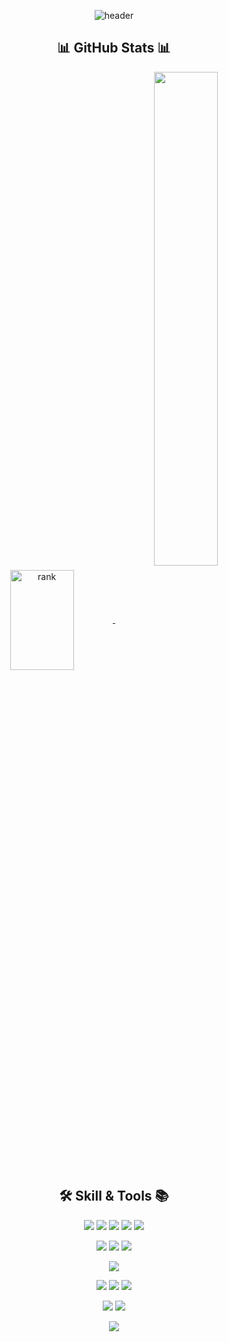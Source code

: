 

<!--
**JaeYooooon/JaeYooooon** is a ✨ _special_ ✨ repository because its `README.md` (this file) appears on your GitHub profile.
Here are some ideas to get you started:
[![Top Langs](https://github-readme-stats.vercel.app/api/top-langs/?username=JaeYooooon&layout=compact)](https://github.com/JaeYooooon/github-readme-stats)
- 🔭 I’m currently working on ...
- 🌱 I’m currently learning ...
- 👯 I’m looking to collaborate on ...
- 🤔 I’m looking for help with ...
- 💬 Ask me about ...
- 📫 How to reach me: ...
- 😄 Pronouns: ...
- ⚡ Fun fact: ...
-->
<div align="center">

![header](https://capsule-render.vercel.app/api?type=waving&color=gradient&height=160&section=header&text=JaeYoon's%20GitHub&fontAlign=50&fontAlignY=63&fontSize=90&fontColor=e6e6fa  )

## 📊 GitHub Stats 📊
<a href="https://opgc.me/#/users/JaeYooooon" target="_blank">
<img align="center" width="45%" height="160px" src="https://api.opgc.me/githubs/users/JaeYooooon/tag/?theme=prism" alt="rank" />
</a>
<a href="https://github.com/JaeYooooon">
<img align="center" width="45%" src="https://github-readme-stats.vercel.app/api?username=JaeYooooon&show_icons=true&theme=cobalt&include_all_commits=true"/>
</a>

## 🛠 Skill & Tools 📚
<p>
  <img src="https://img.shields.io/badge/Java-007396?style=for-the-square&logo=java&logoColor=white"> 
  <img src="https://img.shields.io/badge/JavaScript-ffb13b?style=for-the-square&logo=javascript&logoColor=white"/>
  <img src="https://img.shields.io/badge/Python-3766AB?style=for-the-square&logo=Python&logoColor=white"/>
  <img src="https://img.shields.io/badge/HTML-E34F26?style=for-the-square&logo=html5&logoColor=white">
  <img src="https://img.shields.io/badge/CSS-1572B6?style=for-the-square&logo=css3&logoColor=white">
</p>
<p>
  <img src="https://img.shields.io/badge/BootStrap-7952B3?style=for-the-square&logo=bootstrap&logoColor=white">
  <img src="https://img.shields.io/badge/SpringBoot-6DB33F?style=for-the-square&logo=SpringBoot&logoColor=white"/>
  <img src="https://img.shields.io/badge/jQuery-0769AD?style=for-the-square&logo=jquery&logoColor=white"/>
</p>
<p>
  <img src="https://img.shields.io/badge/MySQL-666666?style=for-the-square&logo=MySql&logoColor=white"/>
</p>
<p>
  <img src="https://img.shields.io/badge/IntelliJIDEA-000000?style=for-the-square&logo=intellijidea&logoColor=white"/>
  <img src="https://img.shields.io/badge/Eclipse-FE7A16?style=for-the-square&logo=eclipse&logoColor=white"/>
  <img src="https://img.shields.io/badge/Visual%20Studio%20Code-0078d7?style=for-the-square&logo=visual-studio-code&logoColor=white"/>
</p>
<p>
  <img src="https://img.shields.io/badge/Gradle-02303A?style=for-the-square&logo=gradle&logoColor=white"/>
  <img src="https://img.shields.io/badge/Apache%20Maven-C71A36?style=for-the-square&logo=Apache%20Maven&logoColor=white"/>
</p>
<p>
  <img src="https://img.shields.io/badge/GitHub-181717?style=for-the-square&logo=github&logoColor=white"/>
</p>
<!--
[![Top Langs](https://github-readme-stats.vercel.app/api/top-langs/?username=JaeYooooon&layout=compact)](https://github.com/JaeYooooon/github-readme-stats)
-->
</div>
